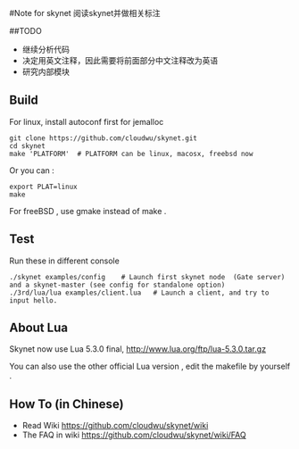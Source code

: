 #Note for skynet
阅读skynet并做相关标注


##TODO 
 - 继续分析代码
 - 决定用英文注释，因此需要将前面部分中文注释改为英语
 - 研究内部模块

## Build
For linux, install autoconf first for jemalloc

```
git clone https://github.com/cloudwu/skynet.git
cd skynet
make 'PLATFORM'  # PLATFORM can be linux, macosx, freebsd now
```

Or you can :

```
export PLAT=linux
make
```

For freeBSD , use gmake instead of make .

## Test

Run these in different console

```
./skynet examples/config	# Launch first skynet node  (Gate server) and a skynet-master (see config for standalone option)
./3rd/lua/lua examples/client.lua 	# Launch a client, and try to input hello.
```

## About Lua

Skynet now use Lua 5.3.0 final, http://www.lua.org/ftp/lua-5.3.0.tar.gz

You can also use the other official Lua version , edit the makefile by yourself .

## How To (in Chinese)

* Read Wiki https://github.com/cloudwu/skynet/wiki
* The FAQ in wiki https://github.com/cloudwu/skynet/wiki/FAQ
